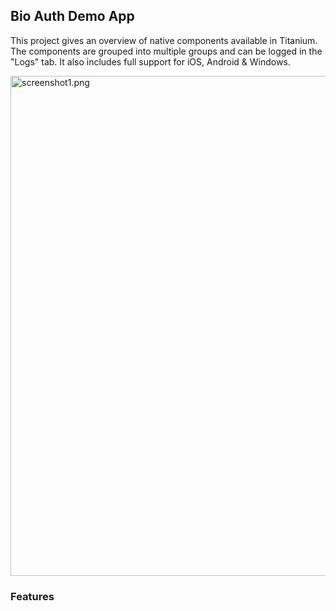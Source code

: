 ## Bio Auth Demo App

This project gives an overview of native components available in Titanium. 
The components are grouped into multiple groups and can be logged in the "Logs" tab. 
It also includes full support for iOS, Android & Windows.

<img width="800" src="/djmason9/Appcelerator-BioAuth/blob/BaseApplicationLogin/screenshots/screenshot1.png?raw=true" alt="screenshot1.png">

### Features
